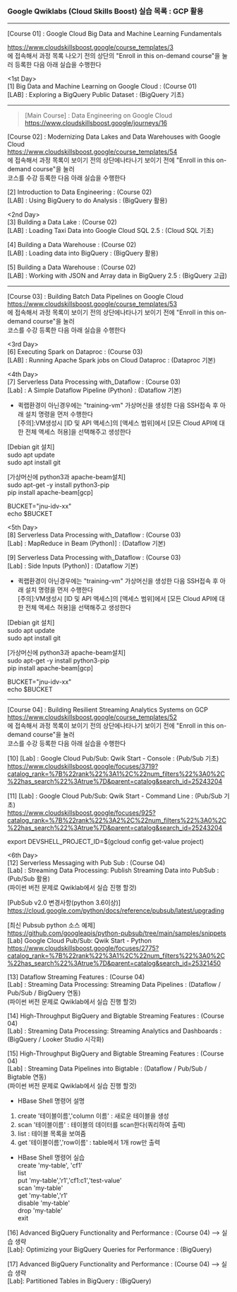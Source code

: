 ### Google Qwiklabs (Cloud Skills Boost) 실습 목록 : GCP 활용
---
[Course 01] : Google Cloud Big Data and Machine Learning Fundamentals

https://www.cloudskillsboost.google/course_templates/3<br>
에 접속해서 과정 목록 나오기 전의 상단의 "Enroll in this on-demand course"을 눌러 등록한 다음 아래 실습을 수행한다

<1st Day><br>
[1] Big Data and Machine Learning on Google Cloud : (Course 01)<br>
   [LAB] : Exploring a BigQuery Public Dataset : (BigQuery 기초)

---

> [Main Course] : Data Engineering on Google Cloud
      https://www.cloudskillsboost.google/journeys/16

[Course 02] : Modernizing Data Lakes and Data Warehouses with Google Cloud<br>
https://www.cloudskillsboost.google/course_templates/54<br>
에 접속해서 과정 목록이 보이기 전의 상단에나타나기 보이기 전에 "Enroll in this on-demand course"을 눌러 <br>
코스를 수강 등록한 다음 아래 실습을 수행한다


[2] Introduction to Data Engineering : (Course 02)<br>
   [LAB] :  Using BigQuery to do Analysis : (BigQuery 활용)


<2nd Day><br>
[3] Building a Data Lake : (Course 02)<br>
   [LAB] : Loading Taxi Data into Google Cloud SQL 2.5   : (Cloud SQL 기초)


[4] Building a Data Warehouse : (Course 02)<br>
   [LAB] : Loading data into BigQuery     : (BigQuery 활용)


[5] Building a Data Warehouse : (Course 02)<br>
   [LAB] : Working with JSON and Array data in BigQuery 2.5 : (BigQuery 고급)


---

[Course 03] : Building Batch Data Pipelines on Google Cloud<br>
https://www.cloudskillsboost.google/course_templates/53<br>
에 접속해서 과정 목록이 보이기 전의 상단에나타나기 보이기 전에 "Enroll in this on-demand course"을 눌러 <br>
코스를 수강 등록한 다음 아래 실습을 수행한다

<3rd Day><br>
[6] Executing Spark on Dataproc : (Course 03)<br>
   [LAB] : Running Apache Spark jobs on Cloud Dataproc  : (Dataproc 기본)



<4th Day><br>
[7] Serverless Data Processing with_Dataflow : (Course 03)<br>
   [Lab] : A Simple Dataflow Pipeline (Python)    :  (Dataflow 기본)

- 퀵랩환경이 아닌경우에는 "training-vm" 가상머신을  생성한 다음 SSH접속 후 아래 설치 명령을 먼저 수행한다<br>
[주의]:VM생성시 [ID 및 API 액세스]의 [액세스 범위]에서 [모든 Cloud API에 대한 전체 액세스 허용]을 선택해주고 생성한다

[Debian git 설치]<br>
sudo apt update<br>
sudo apt install git<br>

[가상머신에 python3과 apache-beam설치]<br>
sudo apt-get -y install python3-pip<br>
pip install apache-beam[gcp]<br>

BUCKET="jnu-idv-xx"<br>
echo $BUCKET<br>

<5th Day><br>
[8] Serverless Data Processing with_Dataflow : (Course 03)<br>
   [Lab] : MapReduce in Beam (Python)]   :  (Dataflow 기본)<br>
  

[9] Serverless Data Processing with_Dataflow : (Course 03)<br>
   [Lab] : Side Inputs (Python)]  :  (Dataflow 기본)<br>

- 퀵랩환경이 아닌경우에는 "training-vm" 가상머신을  생성한 다음 SSH접속 후 아래 설치 명령을 먼저 수행한다<br>
[주의]:VM생성시 [ID 및 API 액세스]의 [액세스 범위]에서 [모든 Cloud API에 대한 전체 액세스 허용]을 선택해주고 생성한다<br>

[Debian git 설치]<br>
sudo apt update<br>
sudo apt install git<br>

[가상머신에 python3과 apache-beam설치]<br>
sudo apt-get -y install python3-pip<br>
pip install apache-beam[gcp]<br>

BUCKET="jnu-idv-xx"<br>
echo $BUCKET<br>

---

[Course 04] : Building Resilient Streaming Analytics Systems on GCP<br>
https://www.cloudskillsboost.google/course_templates/52<br>
에 접속해서 과정 목록이 보이기 전의 상단에나타나기 보이기 전에 "Enroll in this on-demand course"을 눌러 <br>
코스를 수강 등록한 다음 아래 실습을 수행한다<br>

[10] [Lab] : Google Cloud Pub/Sub: Qwik Start - Console  : (Pub/Sub 기초)<br>
https://www.cloudskillsboost.google/focuses/3719?catalog_rank=%7B%22rank%22%3A1%2C%22num_filters%22%3A0%2C%22has_search%22%3Atrue%7D&parent=catalog&search_id=25243204

[11] [Lab] : Google Cloud Pub/Sub: Qwik Start - Command Line : (Pub/Sub 기초)<br>
https://www.cloudskillsboost.google/focuses/925?catalog_rank=%7B%22rank%22%3A2%2C%22num_filters%22%3A0%2C%22has_search%22%3Atrue%7D&parent=catalog&search_id=25243204

export DEVSHELL_PROJECT_ID=$(gcloud config get-value project)<br>


<6th Day><br>
[12] Serverless Messaging with Pub Sub  : (Course 04)  <br>
   [Lab] : Streaming Data Processing: Publish Streaming Data into PubSub    : (Pub/Sub 활용)<br>
(파이썬 버전 문제로 Qwiklab에서 실습 진행 할것)

 [PubSub v2.0 변경사항(python 3.6이상)]<br>
 https://cloud.google.com/python/docs/reference/pubsub/latest/upgrading

 [최신 Pubsub python 소스 예제]<br>
 https://github.com/googleapis/python-pubsub/tree/main/samples/snippets<br>
 [Lab] Google Cloud Pub/Sub: Qwik Start - Python<br>
 https://www.cloudskillsboost.google/focuses/2775?catalog_rank=%7B%22rank%22%3A1%2C%22num_filters%22%3A0%2C%22has_search%22%3Atrue%7D&parent=catalog&search_id=25321450

[13] Dataflow Streaming Features : (Course 04)  <br>
   [Lab] : Streaming Data Processing: Streaming Data Pipelines   : (Dataflow / Pub/Sub / BigQuery 연동)<br>
(파이썬 버전 문제로 Qwiklab에서 실습 진행 할것)


[14] High-Throughput BigQuery and Bigtable Streaming Features : (Course 04) <br>
   [Lab] : Streaming Data Processing: Streaming Analytics and Dashboards : (BigQuery / Looker Studio 시각화) 


[15] High-Throughput BigQuery and Bigtable Streaming Features : (Course 04)<br>
   [Lab] : Streaming Data Pipelines into Bigtable   : (Dataflow / Pub/Sub / Bigtable 연동)<br>
(파이썬 버전 문제로 Qwiklab에서 실습 진행 할것)

* HBase Shell 명령어 설명<br>
1. create '테이블이름','column 이름' : 새로운 테이블을 생성<br>
2. scan '테이블이름' : 테이블의 데이터를 scan한다(쿼리하여 출력)<br>
3. list : 테이블 목록을 보여줌<br>
4. get '테이블이름','row이름' : table에서 1개 row만 출력<br>

* HBase Shell 명령어 실습<br>
create 'my-table', 'cf1'<br>
list<br>
put 'my-table','r1','cf1:c1','test-value'<br>
scan 'my-table'<br>
get 'my-table','r1'<br>
disable 'my-table'<br>
drop 'my-table'<br>
exit<br>




[16] Advanced BigQuery Functionality and Performance : (Course 04)  --> 실습 생략<br>
   [Lab]: Optimizing your BigQuery Queries for Performance : (BigQuery) 

[17] Advanced BigQuery Functionality and Performance : (Course 04)   --> 실습 생략<br>
   [Lab]: Partitioned Tables in BigQuery : (BigQuery) 

